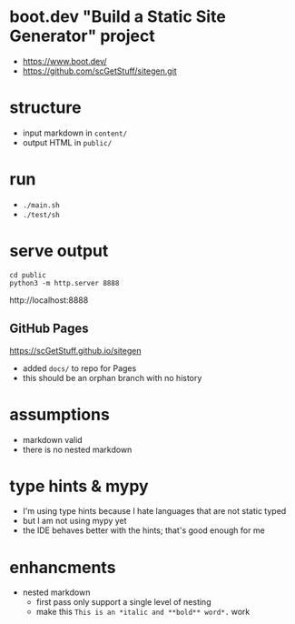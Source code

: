 # boot.dev "Build a Static Site Generator" project

-   https://www.boot.dev/
-   https://github.com/scGetStuff/sitegen.git

# structure

-   input markdown in `content/`
-   output HTML in `public/`

# run

-   `./main.sh`
-   `./test/sh`

# serve output

```shell
cd public
python3 -m http.server 8888
```

http://localhost:8888

## GitHub Pages

https://scGetStuff.github.io/sitegen

-   added `docs/` to repo for Pages
-   this should be an orphan branch with no history

# assumptions

-   markdown valid
-   there is no nested markdown

# type hints & mypy

-   I'm using type hints because I hate languages that are not static typed
-   but I am not using mypy yet
-   the IDE behaves better with the hints; that's good enough for me

# enhancments

-   nested markdown
    -   first pass only support a single level of nesting
    -   make this `This is an *italic and **bold** word*.` work
